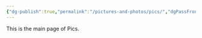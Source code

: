 ```yaml
---
{"dg-publish":true,"permalink":"/pictures-and-photos/pics/","dgPassFrontmatter":true}
---
```


This is the main page of Pics.